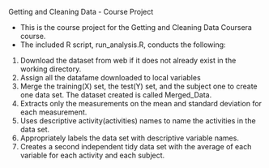 Getting and Cleaning Data - Course Project

- This is the course project for the Getting and Cleaning Data Coursera course. 
- The included R script, run_analysis.R, conducts the following:

1. Download the dataset from web if it does not already exist in the working directory.
2. Assign all the datafame downloaded to local variables
3. Merge the training(X) set, the test(Y) set, and the subject one to create one data set. 
   The dataset created is called Merged_Data.
4. Extracts only the measurements on the mean and standard deviation for each measurement.
5. Uses descriptive activity(activities) names to name the activities in the data set.
6. Appropriately labels the data set with descriptive variable names.
7. Creates a second independent tidy data set with the average of each variable 
   for each activity and each subject.
